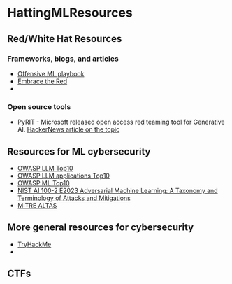 # HattingMLResources

## Red/White Hat Resources

### Frameworks, blogs, and articles
- [Offensive ML playbook](https://wiki.offsecml.com/Welcome+to+the+Offensive+ML+Playbook)
- [Embrace the Red](https://embracethered.com/blog/)
- 

### Open source tools
- PyRIT - Microsoft released open access red teaming tool for Generative AI. [HackerNews article on the topic](https://thehackernews.com/2024/02/microsoft-releases-pyrit-red-teaming.html)


## Resources for ML cybersecurity

- [OWASP LLM Top10](https://llmtop10.com/)
- [OWASP LLM applications Top10](https://owasp.org/www-project-top-10-for-large-language-model-applications/) 
- [OWASP ML Top10](https://owasp.org/www-project-machine-learning-security-top-10/)
- [NIST AI 100-2 E2023 Adversarial Machine Learning: A Taxonomy and Terminology of Attacks and Mitigations](https://csrc.nist.gov/pubs/ai/100/2/e2023/final)
- [MITRE ALTAS](https://atlas.mitre.org/)

## More general resources for cybersecurity

- [TryHackMe](https://tryhackme.com/)
- 


## CTFs

